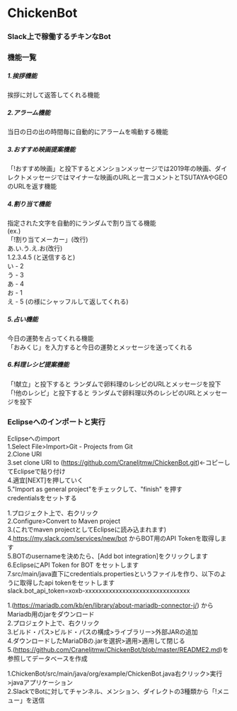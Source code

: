 # ChickenBot  
### Slack上で稼働するチキンなBot    
### 機能一覧    
##### 1.挨拶機能    
挨拶に対して返答してくれる機能    
##### 2.アラーム機能    
当日の日の出の時間毎に自動的にアラームを鳴動する機能    
##### 3.おすすめ映画提案機能    
「!おすすめ映画」と投下するとメンションメッセージでは2019年の映画、ダイレクトメッセージではマイナーな映画のURLと一言コメントとTSUTAYAやGEOのURLを返す機能    
##### 4.割り当て機能     
指定された文字を自動的にランダムで割り当てる機能    
(ex.)  
「!割り当てメーカー」(改行)    
あ.い.う.え.お(改行)    
1.2.3.4.5 (と送信すると)    
い - 2    
う - 3    
あ - 4    
お - 1    
え - 5 (の様にシャッフルして返してくれる)    
##### 5.占い機能    
今日の運勢を占ってくれる機能    
「おみくじ」を入力すると今日の運勢とメッセージを送ってくれる    
##### 6.料理レシピ提案機能    
「!献立」と投下すると ランダムで卵料理のレシピのURLとメッセージを投下    
「!他のレシピ」と投下すると ランダムで卵料理以外のレシピのURLとメッセージを投下    
### Eclipseへのインポートと実行    
Eclipseへのimport    
1.Select File>Import>Git - Projects from Git    
2.Clone URI    
3.set clone URI to (https://github.com/CraneIjtmw/ChickenBot.git)←コピーしてEclipseで貼り付け  
4.適宜[NEXT]を押していく    
5."Import as general project"をチェックして、"finish" を押す    
credentialsをセットする    
  
1.プロジェクト上で、右クリック  
2.Configure>Convert to Maven project  
3.(これでmaven projectとしてEclipseに読み込まれます)  
4.https://my.slack.com/services/new/bot からBOT用のAPI Tokenを取得します  
5.BOTのusernameを決めたら、[Add bot integration]をクリックします  
6.EclipseにAPI Token for BOT をセットします    
7.src/main/java直下にcredentials.propertiesというファイルを作り、以下のように取得したapi tokenをセットします    
slack.bot_api_token=xoxb-xxxxxxxxxxxxxxxxxxxxxxxxxxxxxxx 
  
1.(https://mariadb.com/kb/en/library/about-mariadb-connector-j/) からMariadb用のjarをダウンロード  
2.プロジェクト上で、右クリック  
3.ビルド・パス>ビルド・パスの構成>ライブラリー>外部JARの追加  
4.ダウンロードしたMariaDBの.jarを選択>適用>適用して閉じる  
5.(https://github.com/CraneIjtmw/ChickenBot/blob/master/README2.md)を参照してデータベースを作成  
  
1.ChickenBot/src/main/java/org/example/ChickenBot.java右クリック>実行>javaアプリケーション  
2.SlackでBotに対してチャンネル、メンション、ダイレクトの3種類から「!メニュー」を送信  
